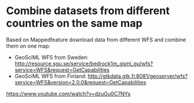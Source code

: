 # Combine datasets from different countries on the same map

Based on Mappedfeature download data from different WFS and combine them on one map:

- GeoSciML WFS from Sweden: <http://resource.sgu.se/service/bedrock1m_gsml_gu/wfs?service=WFS&request=GetCapabilities>
- GeoSciML WFS from Finland: <http://gtkdata.gtk.fi:8081/geoserver/wfs?service=WFS&version=2.0.0&request=GetCapabilities>

<https://www.youtube.com/watch?v=dzuGu0C7NYs>
